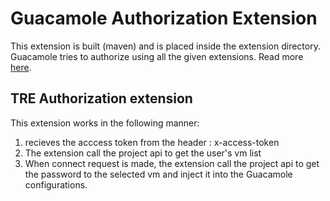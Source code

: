 # Guacamole Authorization Extension

This extension is built (maven) and is placed inside the extension directory.
Guacamole tries to authorize using all the given extensions.
Read more [here](https://guacamole.apache.org/doc/gug/guacamole-ext.html).

## TRE Authorization extension

This extension works in the following manner:

1. recieves the acccess token from the header : x-access-token
2. The extension call the project api to get the user's vm list
3. When connect request is made, the extension call the project api to get the password to the selected vm and inject it into the Guacamole configurations.